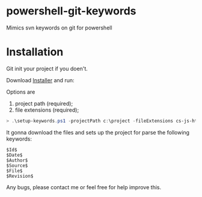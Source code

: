 # powershell-git-keywords
Mimics svn keywords on git for powershell

# Installation

Git init your project if you doen't.

Download [Installer](https://github.com/barbatchov/powershell-git-keywords/blob/install/setup-keywords.ps1) and run:

Options are
1. project path (required);
2. file extensions (required);
```powershell
> .\setup-keywords.ps1 -projectPath c:\project -fileExtensions cs-js-html
```

It gonna download the files and sets up the project for parse the following keywords:

    $Id$
    $Date$
    $Author$
    $Source$
    $File$
    $Revision$

Any bugs, please contact me or feel free for help improve this.